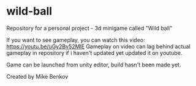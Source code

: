 # wild-ball
Repository for a personal project - 3d minigame called "Wild ball"

If you want to see gameplay, you can watch this video: https://youtu.be/uGy2Bv52MlE Gameplay on video can lag behind actual gameplay in repository if i haven't updated yet updated it on youtube.

Game can be launched from unity editor, build hasn't been made yet.

Created by Mike Benkov
